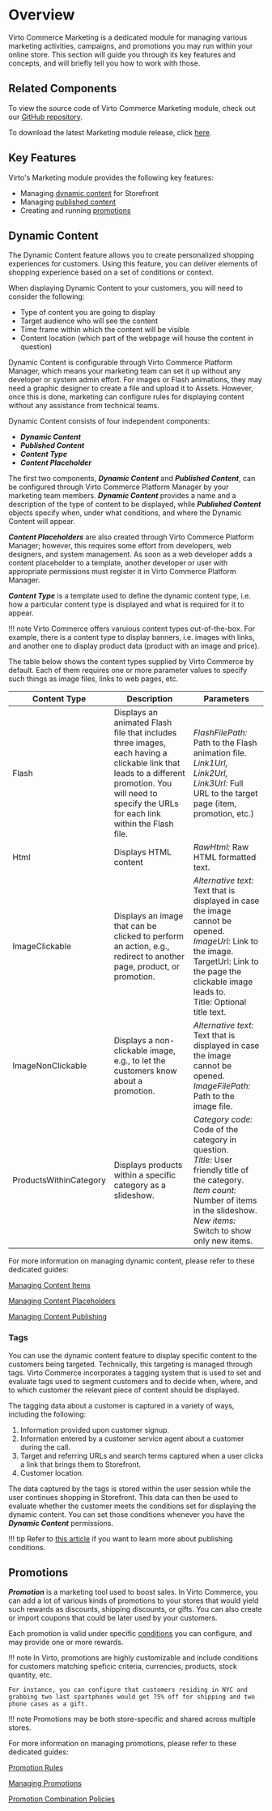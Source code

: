 # Overview

Virto Commerce Marketing is a dedicated module for managing various marketing activities, campaigns, and promotions you may run within your online store. This section will guide you through its key features and concepts, and will briefly tell you how to work with those.

## Related Components
To view the source code of Virto Commerce Marketing module, check out our [GitHub repository](https://github.com/VirtoCommerce/vc-module-marketing).

To download the latest Marketing module release, click [here](https://github.com/VirtoCommerce/vc-module-marketing/releases).

## Key Features
Virto's Marketing module provides the following key features:
 
+ Managing [dynamic content](#dynamic-content) for Storefront
+ Managing [published content](#working-with-dynamic-content)
+ Creating and running [promotions](#promotions)

## Dynamic Content

The Dynamic Content feature allows you to create personalized shopping experiences for customers. Using this feature, you can deliver elements of shopping experience based on a set of conditions or context.

When displaying Dynamic Content to your customers, you will need to consider the following:

* Type of content you are going to display
* Target audience who will see the content
* Time frame within which the content will be visible
* Content location (which part of the webpage will house the content in question)

Dynamic Content is configurable through Virto Commerce Platform Manager, which means your marketing team can set it up without any developer or system admin effort. For images or Flash animations, they may need a graphic designer to create a file and upload it to Assets. However, once this is done, marketing can configure rules for displaying content without any assistance from technical teams.

Dynamic Content consists of four independent components:

+ ***Dynamic Content***
+ ***Published Content***
+ ***Content Type***
+ ***Content Placeholder***

The first two components, ***Dynamic Content*** and ***Published Content***, can be configured through Virto Commerce Platform Manager by your marketing team members. ***Dynamic Content*** provides a name and a description of the type of content to be displayed, while ***Published Content*** objects specify when, under what conditions, and where the Dynamic Content will appear.

***Content Placeholders*** are also created through Virto Commerce Platform Manager; however, this requires some effort from developers, web designers, and system management. As soon as a web developer adds a content placeholder to a template, another developer or user with appropriate permissions must register it in Virto Commerce Platform Manager.

***Content Type*** is a template used to define the dynamic content type, i.e. how a particular content type is displayed and what is required for it to appear.

!!! note
	Virto Commerce offers varuious content types out-of-the-box. For example, there is a content type to display banners, i.e. images with links, and another one to display product data (product with an image and price).

The table below shows the content types supplied by Virto Commerce by default. Each of them requires one or more parameter values to specify such things as image files, links to web pages, etc.


| Content Type | Description | Parameters |
|--------------|-------------|------------|
|Flash | Displays an animated Flash file that includes three images, each having a clickable link that leads to a different promotion. You will need to specify the URLs for each link within the Flash file.| *FlashFilePath:* Path to the Flash animation file.<br>*Link1Url, Link2Url, Link3Url:* Full URL to the target page (item, promotion, etc.)|
| Html | Displays HTML content | *RawHtml:* Raw HTML formatted text. |
|ImageClickable |Displays an image that can be clicked to perform an action, e.g., redirect to another page, product, or promotion. |*Alternative text:* Text that is displayed in case the image cannot be opened.<br>*ImageUrl:* Link to the image.<br>TargetUrl: Link to the page the clickable image leads to.<br>Title: Optional title text.|
| ImageNonClickable |Displays a non-clickable image, e.g., to let the customers know about a promotion. |*Alternative text:* Text that is displayed in case the image cannot be opened.<br>*ImageFilePath:* Path to the image file.|
|ProductsWithinCategory |Displays products within a specific category as a slideshow. |*Category code:* Code of the category in question.<br>*Title:* User friendly title of the category.<br>*Item count:* Number of items in the slideshow.<br>*New items:* Switch to show only new items.|

For more information on managing dynamic content, please refer to these dedicated guides:

[Managing Content Items](managing-content-items.md)

[Managing Content Placeholders](managing-content-placeholders.md)

[Managing Content Publishing](managing-published-content.md)

### Tags

You can use the dynamic content feature to display specific content to the customers being targeted. Technically, this targeting is managed through tags. Virto Commerce incorporates a tagging system that is used to set and evaluate tags used to segment customers and to decide when, where, and to which customer the relevant piece of content should be displayed.

The tagging data about a customer is captured in a variety of ways, including the following:

1. Information provided upon customer signup.
2. Information entered by a customer service agent about a customer during the call.
3. Target and referring URLs and search terms captured when a user clicks a link that brings them to Storefront.
4. Customer location.

The data captured by the tags is stored within the user session while the user continues shopping in Storefront. This data can then be used to evaluate whether the customer meets the conditions set for displaying the dynamic content. You can set those conditions whenever you have the ***Dynamic Content*** permissions.

!!! tip
	Refer to [this article](publishing-conditions.md) if you want to learn more about publishing conditions.

## Promotions

***Promotion*** is a marketing tool used to boost sales. In Virto Commerce, you can add a lot of various kinds of promotions to your stores that would yield such rewards as discounts, shipping discounts, or gifts. You can also create or import coupons that could be later used by your customers.

Each promotion is valid under specific [conditions](promotion-rules.md) you can configure, and may provide one or more rewards.

!!! note
	In Virto, promotions are highly customizable and include conditions for customers matching speficic criteria, currencies, products, stock quantity, etc.
	
	For instance, you can configure that customers residing in NYC and grabbing two last spartphones would get 75% off for shipping and two phone cases as a gift.

!!! note
	Promotions may be both store-specific and shared across multiple stores.

For more information on managing promotions, please refer to these dedicated guides:

[Promotion Rules](promotion-rules.md)

[Managing Promotions](managing-promotions.md)

[Promotion Combination Policies](combining-active-promotions.md)